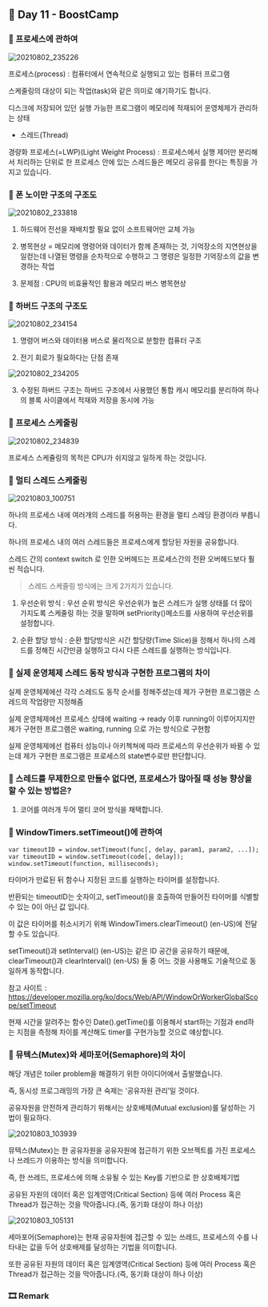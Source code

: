 ## 📕 Day 11 - BoostCamp

### 📘 프로세스에 관하여

![20210802_235226](https://user-images.githubusercontent.com/42922298/127881204-75da09dd-f524-423b-8f71-4a3e5c8ecffc.png)


프로세스(process) : 컴퓨터에서 연속적으로 실행되고 있는 컴퓨터 프로그램

스케줄링의 대상이 되는 작업(task)와 같은 의미로 얘기하기도 합니다.

디스크에 저장되어 있던 실행 가능한 프로그램이 메모리에 적재되어 운영체제가 관리하는 상태

* 스레드(Thread)

경량화 프로세스(=LWP)(Light Weight Process) : 프로세스에서 실행 제어만 분리해서 처리하는 단위로 한 프로세스 안에 있는 스레드들은 메모리 공유를 한다는 특징을 가지고 있습니다.

### 📘 폰 노이만 구조의 구조도

![20210802_233818](https://user-images.githubusercontent.com/42922298/127881207-ab262b0b-4407-41b0-b019-d5832a8c8792.png)

1. 하드웨어 전선을 재배치할 필요 없이 소프트웨어만 교체 가능

2. 병목현상 = 메모리에 명령어와 데이터가 함께 존재하는 것, 기억장소의 지연현상을 일컫는데 나열된 명령을 순차적으로 수행하고 그 명령은 일정한 기억장소의 값을 변경하는 작업

3. 문제점 : CPU의 비효율적인 활용과 메모리 버스 병목현상

### 📘 하버드 구조의 구조도

![20210802_234154](https://user-images.githubusercontent.com/42922298/127881196-7c24f039-a6a8-4372-8eef-e53f4af9923d.png)

1. 명령어 버스와 데이터용 버스로 물리적으로 분할한 컴퓨터 구조

2. 전기 회로가 필요하다는 단점 존재

![20210802_234205](https://user-images.githubusercontent.com/42922298/127881199-47abd19a-9cf5-45ca-a2ae-fc1b1643026b.png)

3. 수정된 하버드 구조는 하버드 구조에서 사용했던 통합 캐시 메모리를 분리하여 하나의 블록 사이클에서 적재와 저장을 동시에 가능

### 📘 프로세스 스케줄링

![20210802_234839](https://user-images.githubusercontent.com/42922298/127881202-48e2aadd-56b0-429d-8fe9-e2a23023d241.png)

프로세스 스케쥴링의 목적은 CPU가 쉬지않고 일하게 하는 것입니다.

### 📘 멀티 스레드 스케줄링

![20210803_100751](https://user-images.githubusercontent.com/42922298/127942012-b3b29e83-a01d-4375-b297-9b524f33595d.png)

하나의 프로세스 내에 여러개의 스레드를 허용하는 환경을 멀티 스레딩 환경이라 부릅니다.

하나의 프로세스 내의 여러 스레드들은 프로세스에게 할당된 자원을 공유합니다.

스레드 간의 context switch 로 인한 오버헤드는 프로세스간의 전환 오버헤드보다 훨씬 적습니다.

> 스레드 스케줄링 방식에는 크게 2가지가 있습니다.

1. 우선순위 방식 : 우선 순위 방식은 우선순위가 높은 스레드가 실행 상태를 더 많이 가지도록 스케줄링 하는 것을 말하며 setPriority()메소드를 사용하여 우선순위를 설정합니다.

2. 순환 할당 방식 : 순환 할당방식은 시간 할당량(Time Slice)을 정해서 하나의 스레드를 정해진 시간만큼 실행하고 다시 다른 스레드를 실행하는 방식입니다.

### 📘 실제 운영체제 스레드 동작 방식과 구현한 프로그램의 차이

실제 운영체제에선 각각 스레드도 동작 순서를 정해주셨는데 제가 구현한 프로그램은 스레드의 작업량만 지정해줌

실제 운영체제에선 프로세스 상태에 waiting -> ready 이후 running이 이루어지지만 제가 구현한 프로그램은 waiting, running 으로 가는 방식으로 구현함

실제 운영체제에선 컴퓨터 성능이나 아키첵쳐에 따라 프로세스의 우선순위가 바뀔 수 있는데 제가 구현한 프로그램은 프로세스의 state변수로만 판단합니다.

### 📘 스레드를 무제한으로 만들수 없다면, 프로세스가 많아질 때 성능 향상을 할 수 있는 방법은?

1. 코어를 여러개 두어 멀티 코어 방식을 채택합니다.

### 📘 WindowTimers.setTimeout()에 관하여 

```
var timeoutID = window.setTimeout(func[, delay, param1, param2, ...]);
var timeoutID = window.setTimeout(code[, delay]);
window.setTimeout(function, milliseconds);
```

타이머가 만료된 뒤 함수나 지정된 코드를 실행하는 타이머를 설정합니다.

반환되는 timeoutID는 숫자이고, setTimeout()을 호출하여 만들어진 타이머를 식별할 수 있는 0이 아닌 값 입니다.

이 값은 타이머를 취소시키기 위해 WindowTimers.clearTimeout() (en-US)에 전달할 수도 있습니다.

setTimeout()과 setInterval() (en-US)는 같은 ID 공간을 공유하기 때문에, clearTimeout()과 clearInterval() (en-US) 둘 중 어느 것을 사용해도 기술적으로 동일하게 동작합니다.

참고 사이트 : https://developer.mozilla.org/ko/docs/Web/API/WindowOrWorkerGlobalScope/setTimeout

현재 시간을 알려주는 함수인 Date().getTime()를 이용해서 start하는 기점과 end하는 지점을 측정해 차이를 계산해도 timer를 구현가능할 것으로 얘상합니다.

### 📘 뮤텍스(Mutex)와 세마포어(Semaphore)의 차이

해당 개념은 toiler problem을 해결하기 위한 아이디어에서 출발했습니다.

즉, 동시성 프로그래밍의 가장 큰 숙제는 ‘공유자원 관리’일 것이다. 

공유자원을 안전하게 관리하기 위해서는 상호배제(Mutual exclusion)를 달성하는 기법이 필요하다.

![20210803_103939](https://user-images.githubusercontent.com/42922298/127945092-78c2e455-6542-48de-85ad-c9ea63cf2166.png)

뮤텍스(Mutex)는 한 공유자원을 공유자원에 접근하기 위한 오브젝트를 가진 프로세스나 쓰레드가 이용하는 방식을 의미합니다.

즉, 한 쓰레드, 프로세스에 의해 소유될 수 있는 Key를 기반으로 한 상호배제기법

공유된 자원의 데이터 혹은 임계영역(Critical Section) 등에 여러 Process 혹은 Thread가 접근하는 것을 막아줍니다.(즉, 동기화 대상이 하나 이상)

![20210803_105131](https://user-images.githubusercontent.com/42922298/127945108-17b5d6fe-60c0-457d-b520-3398c8e86a86.png)

세마포어(Semaphore)는 현재 공유자원에 접근할 수 있는 쓰레드, 프로세스의 수를 나타내는 값을 두어 상호배제를 달성하는 기법을 의미합니다.

또한 공유된 자원의 데이터 혹은 임계영역(Critical Section) 등에 여러 Process 혹은 Thread가 접근하는 것을 막아줍니다.(즉, 동기화 대상이 하나 이상)

### 🎞 Remark